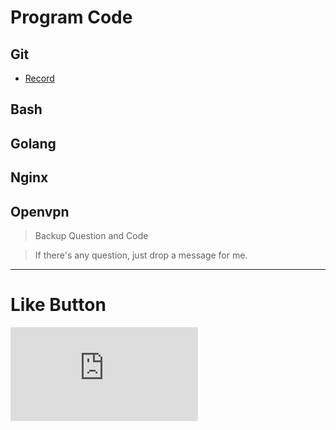 # Program Code

## Git
* [Record](Code/Git/ "Git")

## Bash

## Golang

## Nginx

## Openvpn

>Backup Question and Code

>If there's any question, just drop a message for me.

* * *

# Like Button

  <iframe class="lc-margin-top-64 lc-margin-bottom-32 lc-mobile" data-v-b66e9a5a="" frameborder="0" src="https://button.like.co/in/embed/s9443112/button"> </iframe>

